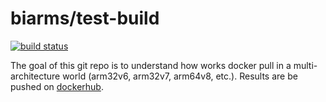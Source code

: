 # biarms/test-build

[![build status](https://api.travis-ci.org/biarms/test-build.svg?branch=master)](https://travis-ci.org/biarms/test-build)

The goal of this git repo is to understand how works docker pull in a multi-architecture world (arm32v6, arm32v7, arm64v8, etc.).
Results are be pushed on [dockerhub](https://hub.docker.com/r/biarms/test-build/).


